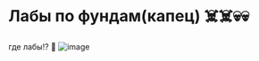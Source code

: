 # Лабы по фундам(капец) ☠️☠️💀💀
  где лабы!? 🤨
![image](https://github.com/Pinuxman/fund_labs_repository/assets/66533315/4f04e96c-0cf2-4132-a0e3-58a402f2dc8e)
